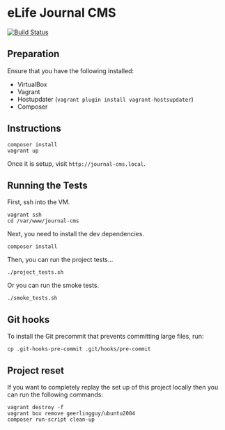 # eLife Journal CMS

[![Build Status](http://ci--alfred.elifesciences.org/buildStatus/icon?job=test-journal-cms)](http://ci--alfred.elifesciences.org/job/test-journal-cms/)

## Preparation

Ensure that you have the following installed:

- VirtualBox
- Vagrant
- Hostupdater (`vagrant plugin install vagrant-hostsupdater`)
- Composer

## Instructions

```
composer install
vagrant up
```

Once it is setup, visit `http://journal-cms.local`.

## Running the Tests

First, ssh into the VM.

```
vagrant ssh
cd /var/www/journal-cms
```

Next, you need to install the dev dependencies.

```
composer install
```

Then, you can run the project tests...

```
./project_tests.sh
```

Or you can run the smoke tests.

```
./smoke_tests.sh
```

## Git hooks

To install the Git precommit that prevents committing large files, run:

```
cp .git-hooks-pre-commit .git/hooks/pre-commit
```

## Project reset

If you want to completely replay the set up of this project locally then you can run the following commands:

```
vagrant destroy -f
vagrant box remove geerlingguy/ubuntu2004
composer run-script clean-up
```
